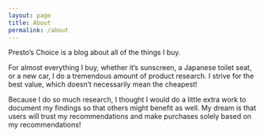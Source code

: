 ```yaml
---
layout: page
title: About
permalink: /about
---
```


Presto’s Choice is a blog about all of the things I buy.

For almost everything I buy, whether it’s sunscreen, a Japanese toilet seat, or
a new car, I do a tremendous amount of product research. I strive for the best
value, which doesn’t necessarily mean the cheapest!

Because I do so much research, I thought I would do a little extra work to
document my findings so that others might benefit as well. My dream is that
users will trust my recommendations and make purchases solely based on my
recommendations!
